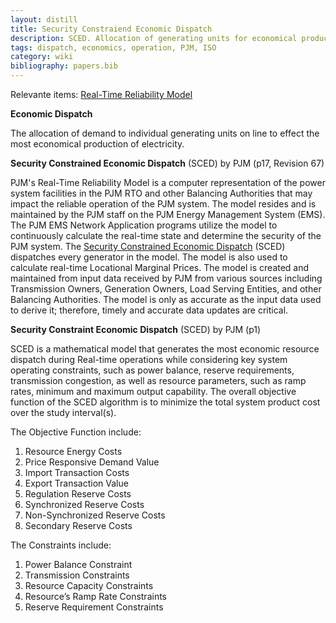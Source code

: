 ```yaml
---
layout: distill
title: Security Constraiend Economic Dispatch
description: SCED. Allocation of generating units for economical production.
tags: dispatch, economics, operation, PJM, ISO
category: wiki
bibliography: papers.bib
---
```


Relevante items: [Real-Time Reliability Model](/wiki/real-time-reliability-model)

**Economic Dispatch** <d-cite key="nerc2024glossary"></d-cite>

The allocation of demand to individual generating units on line to effect the most economical production of electricity.

**Security Constrained Economic Dispatch** (SCED) by PJM <d-cite key="pjm2024m3"></d-cite> (p17, Revision 67)

PJM's Real-Time Reliability Model is a computer representation of the power system facilities in the PJM RTO and other Balancing Authorities that may impact the reliable operation of the PJM system.
The model resides and is maintained by the PJM staff on the PJM Energy Management System (EMS).
The PJM EMS Network Application programs utilize the model to continuously calculate the real-time state and determine the security of the PJM system.
The <u>Security Constrained Economic Dispatch</u> (SCED) dispatches every generator in the model.
The model is also used to calculate real-time Locational Marginal Prices.
The model is created and maintained from input data received by PJM from various sources including Transmission Owners, Generation Owners, Load Serving Entities, and other Balancing Authorities.
The model is only as accurate as the input data used to derive it; therefore, timely and accurate data updates are critical.

**Security Constraint Economic Dispatch** (SCED) by PJM <d-cite key="pjm2022cooptimization"></d-cite> (p1)

SCED is a mathematical model that generates the most economic resource dispatch during Real-time operations while considering key system operating constraints, such as power balance, reserve requirements, transmission congestion, as well as resource parameters, such as ramp rates, minimum and maximum output capability.
The overall objective function of the SCED algorithm is to minimize the total system product cost over the study interval(s).

The Objective Function include:

1. Resource Energy Costs
2. Price Responsive Demand Value
3. Import Transaction Costs
4. Export Transaction Value
5. Regulation Reserve Costs
6. Synchronized Reserve Costs
7. Non-Synchronized Reserve Costs
8. Secondary Reserve Costs

The Constraints include:

1. Power Balance Constraint
2. Transmission Constraints
3. Resource Capacity Constraints
4. Resource’s Ramp Rate Constraints
5. Reserve Requirement Constraints

